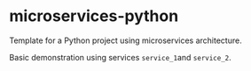 # microservices-python
Template for a Python project using microservices architecture.

Basic demonstration using services ```service_1```and ```service_2```.
